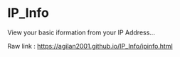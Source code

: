 # IP_Info
View your basic iformation from your IP Address...

Raw link : https://agilan2001.github.io/IP_Info/ipinfo.html
